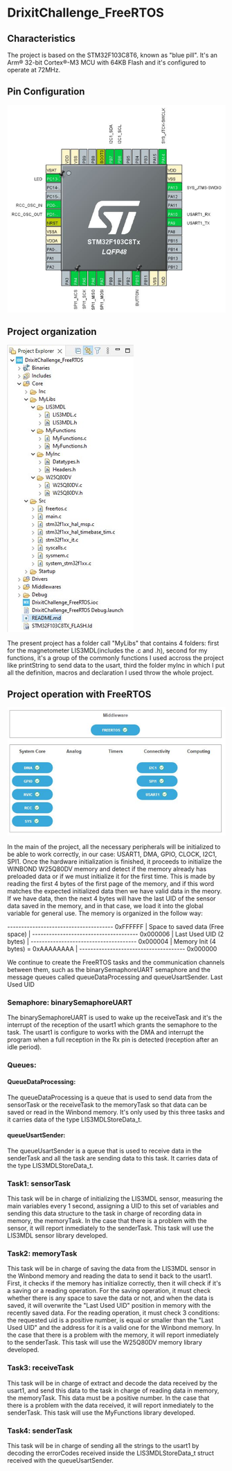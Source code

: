 # DrixitChallenge_FreeRTOS

## Characteristics
The project is based on the STM32F103C8T6, known as "blue pill". It's an Arm® 32-bit Cortex®-M3 MCU with 64KB Flash and it's configured to operate at 72MHz.

## Pin Configuration

<img src="https://github.com/NikoRtt/DrixitChallenge_FreeRTOS/blob/80589b03df969299461041aa941732c8b0c51c63/PinConfiguration.JPG" alt="Pin configuration"/>

## Project organization

<img src="https://github.com/NikoRtt/DrixitChallenge_FreeRTOS/blob/ea9a8ff8d8b4b712ecd8ad319361af6322595b1b/ProjectOrganization.JPG" alt="Project Organization"/>

The present project has a folder call "MyLibs" that contains 4 folders: first for the magnetometer LIS3MDL(includes the .c and .h), second for my functions, it's a group of the commonly functions I used accross the project like printString to send data to the usart, third the folder myInc in which I put all the definition, macros and declaration I used throw the whole project.

## Project operation with FreeRTOS

<img src="https://github.com/NikoRtt/DrixitChallenge_FreeRTOS/blob/80589b03df969299461041aa941732c8b0c51c63/SystemConfiguration.JPG" alt="System Organization"/>

In the main of the project, all the necessary peripherals will be initialized to be able to work correctly, in our case: USART1, DMA, GPIO, CLOCK, I2C1, SPI1. Once the hardware initialization is finished, it proceeds to initialize the WINBOND W25Q80DV memory and detect if the memory already has preloaded data or if we must initialize it for the first time. This is made by reading the first 4 bytes of the first page of the memory, and if this word matches the expected initialized data then we have valid data in the meory. If we have data, then the next 4 bytes will have the last UID of the sensor data saved in the memory, and in that case, we load it into the global variable for general use. The memory is organized in the follow way:

-------------------------------------- 0xFFFFFF
| Space to saved data (Free space)   |
-------------------------------------- 0x000006
| Last Used UID (2 bytes)            |
-------------------------------------- 0x000004
| Memory Init (4 bytes) = 0xAAAAAAAA |
-------------------------------------- 0x000000

We continue to create the FreeRTOS tasks and the communication channels between them, such as the binarySemaphoreUART semaphore and the message queues called queueDataProcessing and queueUsartSender.
Last Used UID
### Semaphore: binarySemaphoreUART

The binarySemaphoreUART is used to wake up the receiveTask and it's the interrupt of the reception of the usart1 which grants the semaphore to the task. The usart1 is configure to works with the DMA and interrupt the program when a full reception in the Rx pin is detected (reception after an idle period).

### Queues:

#### QueueDataProcessing:

The queueDataProcessing is a queue that is used to send data from the sensorTask or the receiveTask to the memoryTask so that data can be saved or read in the Winbond memory. It's only used by this three tasks and it carries data of the type LIS3MDLStoreData_t.

#### queueUsartSender:

The queueUsartSender is a queue that is used to receive data in the senderTask and all the task are sending data to this task. It carries data of the type LIS3MDLStoreData_t.

### Task1: sensorTask

This task will be in charge of initializing the LIS3MDL sensor, measuring the main variables every 1 second, assigning a UID to this set of variables and sending this data structure to the task in charge of recording data in memory, the memoryTask. In the case that there is a problem with the sensor, it will report inmediately to the senderTask. This task will use the LIS3MDL sensor library developed.

### Task2: memoryTask

This task will be in charge of saving the data from the LIS3MDL sensor in the Winbond memory and reading the data to send it back to the usart1. First, it checks if the memory has initialize correctly, then it will check if it's a saving or a reading operation. For the saving operation, it must check whether there is any space to save the data or not, and when the data is saved, it will overwrite the "Last Used UID" position in memory with the recently saved data. For the reading operation, it must check 3 conditions: the requested uid is a positive number, is equal or smaller than the "Last Used UID" and the address for it is a valid one for the Winbond memory. In the case that there is a problem with the memory, it will report inmediately to the senderTask. This task will use the W25Q80DV memory library developed.

### Task3: receiveTask

This task will be in charge of extract and decode the data received by the usart1, and send this data to the task in charge of reading data in memory, the memoryTask. This data must be a positive number. In the case that there is a problem with the data received, it will report inmediately to the senderTask. This task will use the MyFunctions library developed.

### Task4: senderTask

This task will be in charge of sending all the strings to the usart1 by decoding the errorCodes received inside the LIS3MDLStoreData_t struct received with the queueUsartSender.
